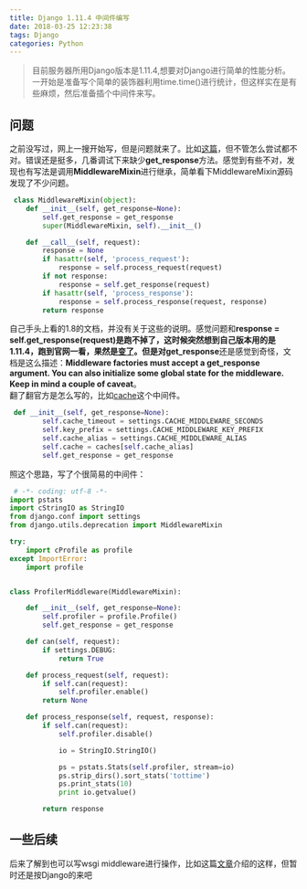 ```yaml
---
title: Django 1.11.4 中间件编写
date: 2018-03-25 12:23:38
tags: Django
categories: Python
---
```


> 目前服务器所用Django版本是1.11.4,想要对Django进行简单的性能分析。一开始是准备写个简单的装饰器利用time.time()进行统计，但这样实在是有些麻烦，然后准备插个中间件来写。  

<!--more-->  

##  问题
 之前没写过，网上一搜开始写，但是问题就来了。比如[这篇](http://www.cnblogs.com/OldJack/p/7112811.html)，但不管怎么尝试都不对。错误还是挺多，几番调试下来缺少**get_response**方法。感觉到有些不对，发现也有写法是调用**MiddlewareMixin**进行继承，简单看下MiddlewareMixin源码发现了不少问题。  
 
```Python
 class MiddlewareMixin(object):
    def __init__(self, get_response=None):
        self.get_response = get_response
        super(MiddlewareMixin, self).__init__()

    def __call__(self, request):
        response = None
        if hasattr(self, 'process_request'):
            response = self.process_request(request)
        if not response:
            response = self.get_response(request)
        if hasattr(self, 'process_response'):
            response = self.process_response(request, response)
        return response
```   

 自己手头上看的1.8的文档，并没有关于这些的说明。感觉问题和**response = self.get_response(request)**是跑不掉了，这时候突然想到自己版本用的是1.11.4，跑到官网一看，果然是[变了](https://docs.djangoproject.com/en/1.11/topics/http/middleware/)。但是对**get_response**还是感觉到奇怪，文档是这么描述：**Middleware factories must accept a get_response argument. You can also initialize some global state for the middleware. Keep in mind a couple of caveat**。  
 翻了翻官方是怎么写的，比如[cache](https://github.com/django/django/blob/1.11.4/django/middleware/cache.py)这个中间件。  
 
```Python
 def __init__(self, get_response=None):
        self.cache_timeout = settings.CACHE_MIDDLEWARE_SECONDS
        self.key_prefix = settings.CACHE_MIDDLEWARE_KEY_PREFIX
        self.cache_alias = settings.CACHE_MIDDLEWARE_ALIAS
        self.cache = caches[self.cache_alias]
        self.get_response = get_response
```   
 
照这个思路，写了个很简易的中间件：  
 
```Python
 # -*- coding: utf-8 -*-
import pstats
import cStringIO as StringIO
from django.conf import settings
from django.utils.deprecation import MiddlewareMixin

try:
    import cProfile as profile
except ImportError:
    import profile


class ProfilerMiddleware(MiddlewareMixin):

    def __init__(self, get_response=None):
        self.profiler = profile.Profile()
        self.get_response = get_response

    def can(self, request):
        if settings.DEBUG:
            return True

    def process_request(self, request):
        if self.can(request):
            self.profiler.enable()
        return None

    def process_response(self, request, response):
        if self.can(request):
            self.profiler.disable()

            io = StringIO.StringIO()

            ps = pstats.Stats(self.profiler, stream=io)
            ps.strip_dirs().sort_stats('tottime')
            ps.print_stats(10)
            print io.getvalue()

        return response
```  
 
 

##  一些后续
 后来了解到也可以写wsgi middleware进行操作，比如这篇[文章](http://www.giantflyingsaucer.com/blog/?p=4877)介绍的这样，但暂时还是按Django的来吧




